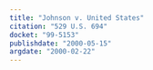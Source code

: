 ```yaml
---
title: "Johnson v. United States"
citation: "529 U.S. 694"
docket: "99-5153"
publishdate: "2000-05-15"
argdate: "2000-02-22"
---
```

